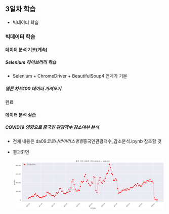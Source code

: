 ## 3일차 학습

- 빅데이터 학습

### 빅데이터 학습

#### 데이터 분석 기초(계속)

##### Selenium 라이브러리 학습

- Selenium + ChromeDriver + BeautifulSoup4 연계가 기본

##### 멜론 차트100 데이터 가져오기

완료

#### 데이터 분석 실습

##### COVID19 영향으로 중국인 관광객수 감소여부 분석

- 전체 내용은 da09*코로나바이러스영향*중국인관광객수\_감소분석.ipynb 참조할 것
- 결과화면

  ![중국관광객](https://raw.githubusercontent.com/devuoon/bigdata-analysis-2024/main/images/ba005.png)
